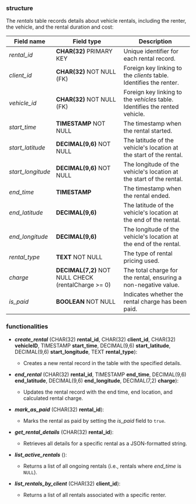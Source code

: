 ### structure

The *rentals* table records details about vehicle rentals, including the renter, the vehicle, and the rental duration and cost:

| Field name        | Field type                                          | Description                                                                 |
| ----------------- | --------------------------------------------------- | --------------------------------------------------------------------------- |
| *rental_id*       | **CHAR(32)** PRIMARY KEY                            | Unique identifier for each rental record.                                   |
| *client_id*       | **CHAR(32)** NOT NULL (FK)                          | Foreign key linking to the *clients* table. Identifies the renter.          |
| *vehicle_id*      | **CHAR(32)** NOT NULL (FK)                          | Foreign key linking to the *vehicles* table. Identifies the rented vehicle. |
| *start_time*      | **TIMESTAMP** NOT NULL                              | The timestamp when the rental started.                                      |
| *start_latitude*  | **DECIMAL(9,6)** NOT NULL                           | The latitude of the vehicle's location at the start of the rental.          |
| *start_longitude* | **DECIMAL(9,6)** NOT NULL                           | The longitude of the vehicle's location at the start of the rental.         |
| *end_time*        | **TIMESTAMP**                                       | The timestamp when the rental ended.                                        |
| *end_latitude*    | **DECIMAL(9,6)**                                    | The latitude of the vehicle's location at the end of the rental.            |
| *end_longitude*   | **DECIMAL(9,6)**                                    | The longitude of the vehicle's location at the end of the rental.           |
| *rental_type*     | **TEXT** NOT NULL                                   | The type of rental pricing used.                                            |
| *charge*          | **DECIMAL(7,2)** NOT NULL CHECK (rentalCharge >= 0) | The total charge for the rental, ensuring a non-negative value.             |
| *is_paid*         | **BOOLEAN** NOT NULL                                | Indicates whether the rental charge has been paid.                          |

### functionalities

- ***create_rental*** (CHAR(32) **rental_id**, CHAR(32) **client_id**, CHAR(32) **vehicleID**, TIMESTAMP **start_time**, DECIMAL(9,6) **start_latitude**, DECIMAL(9,6) **start_longitude**, TEXT **rental_type**):
  - Creates a new rental record in the table with the specified details.
  
- ***end_rental*** (CHAR(32) **rental_id**, TIMESTAMP **end_time**, DECIMAL(9,6) **end_latitude**, DECIMAL(9,6) **end_longitude**, DECIMAL(7,2) **charge**):
  - Updates the rental record with the end time, end location, and calculated rental charge.
  
- ***mark_as_paid*** (CHAR(32) **rental_id**):
  - Marks the rental as paid by setting the *is_paid* field to `true`.
  
- ***get_rental_details*** (CHAR(32) **rental_id**):
  - Retrieves all details for a specific rental as a JSON-formatted string.
  
- ***list_active_rentals*** ():
  - Returns a list of all ongoing rentals (i.e., rentals where *end_time* is `NULL`).
  
- ***list_rentals_by_client*** (CHAR(32) **client_id**):
  - Returns a list of all rentals associated with a specific renter.
